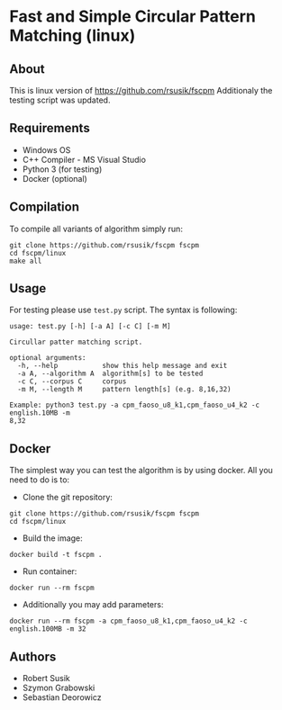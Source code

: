 # Fast and Simple Circular Pattern Matching (linux)

## About
This is linux version of https://github.com/rsusik/fscpm
Additionaly the testing script was updated.

## Requirements

* Windows OS
* C++ Compiler - MS Visual Studio
* Python 3 (for testing)
* Docker (optional)

## Compilation

To compile all variants of algorithm simply run:

```shell
git clone https://github.com/rsusik/fscpm fscpm
cd fscpm/linux
make all
```

## Usage

For testing please use `test.py` script. The syntax is following:
```
usage: test.py [-h] [-a A] [-c C] [-m M]

Circullar patter matching script.

optional arguments:
  -h, --help           show this help message and exit
  -a A, --algorithm A  algorithm[s] to be tested
  -c C, --corpus C     corpus
  -m M, --length M     pattern length[s] (e.g. 8,16,32)

Example: python3 test.py -a cpm_faoso_u8_k1,cpm_faoso_u4_k2 -c english.10MB -m
8,32
```

## Docker

The simplest way you can test the algorithm is by using docker. All you need to do is to:

* Clone the git repository:
```shell
git clone https://github.com/rsusik/fscpm fscpm
cd fscpm/linux
```

* Build the image:
```shell
docker build -t fscpm .
```

* Run container:
```shell
docker run --rm fscpm
```

* Additionally you may add parameters:
```shell
docker run --rm fscpm -a cpm_faoso_u8_k1,cpm_faoso_u4_k2 -c english.100MB -m 32
```


## Authors
* Robert Susik
* Szymon Grabowski
* Sebastian Deorowicz

